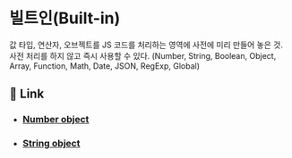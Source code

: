 # 빌트인(Built-in)

값 타입, 연산자, 오브젝트를 JS 코드를 처리하는 영역에 사전에 미리 만들어 놓은 것. 사전 처리를 하지 않고 즉시 사용할 수 있다. (Number, String, Boolean, Object, Array, Function, Math, Date, JSON, RegExp, Global)

## 🔗 __Link__


- ### [Number object](https://github.com/josubin47/TIL/tree/main/JavaScript/Number%object.md)

- ### [String object](https://github.com/josubin47/TIL/tree/main/JavaScript/String%object.md)
